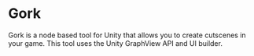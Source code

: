 # Gork
Gork is a node based tool for Unity that allows you to create cutscenes in your game. This tool uses the Unity GraphView API and UI builder.
